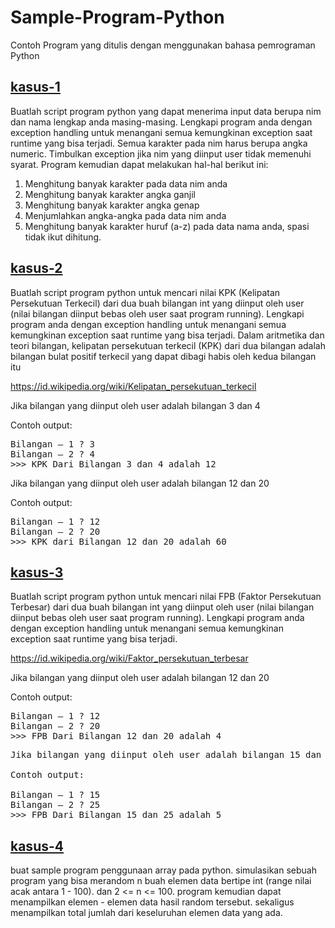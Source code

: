 # Sample-Program-Python
Contoh Program yang ditulis dengan menggunakan bahasa pemrograman Python


<h2><u>kasus-1</u></h2>
<p>
Buatlah script program python yang dapat menerima input data berupa nim dan nama lengkap anda masing-masing. Lengkapi program anda dengan exception handling untuk menangani semua kemungkinan exception saat runtime yang bisa terjadi. Semua karakter pada nim harus berupa angka numeric. Timbulkan exception jika nim yang diinput user tidak memenuhi syarat.
Program kemudian dapat melakukan hal-hal berikut ini:
<ol >
<li>Menghitung banyak karakter pada data nim anda
<li>Menghitung banyak karakter angka ganjil
<li>Menghitung banyak karakter angka genap
<li>Menjumlahkan angka-angka pada data nim anda
<li>Menghitung banyak karakter huruf (a-z) pada data nama anda, spasi tidak ikut dihitung.
</ol>
</p>

<h2><u>kasus-2</u></h2>
<p>
Buatlah script program python untuk mencari nilai KPK (Kelipatan Persekutuan Terkecil) dari dua buah bilangan int yang diinput oleh user (nilai bilangan diinput bebas oleh user saat program running). Lengkapi program anda dengan exception handling untuk menangani semua kemungkinan exception saat runtime yang bisa terjadi. 
Dalam aritmetika dan teori bilangan, kelipatan persekutuan terkecil (KPK) dari dua bilangan adalah bilangan bulat positif terkecil yang dapat dibagi habis oleh kedua bilangan itu</p>

https://id.wikipedia.org/wiki/Kelipatan_persekutuan_terkecil

Jika bilangan yang diinput oleh user adalah bilangan 3 dan 4

Contoh output:
<pre>
Bilangan – 1 ? 3
Bilangan – 2 ? 4
>>> KPK Dari Bilangan 3 dan 4 adalah 12
</pre>
Jika bilangan yang diinput oleh user adalah bilangan 12 dan 20

Contoh output:
<pre>
Bilangan – 1 ? 12
Bilangan – 2 ? 20
>>> KPK dari Bilangan 12 dan 20 adalah 60
</pre>

<h2><u>kasus-3</u></h2>
<p>
Buatlah script program python untuk mencari nilai FPB (Faktor Persekutuan Terbesar) dari dua buah bilangan int yang diinput oleh user (nilai bilangan diinput bebas oleh user saat program running). Lengkapi program anda dengan exception handling untuk menangani semua kemungkinan exception saat runtime yang bisa terjadi.</p>

https://id.wikipedia.org/wiki/Faktor_persekutuan_terbesar

Jika bilangan yang diinput oleh user adalah bilangan 12 dan 20

Contoh output:

<pre>
Bilangan – 1 ? 12
Bilangan – 2 ? 20
>>> FPB Dari Bilangan 12 dan 20 adalah 4
</pre>
<pre>
Jika bilangan yang diinput oleh user adalah bilangan 15 dan 25

Contoh output:

Bilangan – 1 ? 15
Bilangan – 2 ? 25
>>> FPB Dari Bilangan 15 dan 25 adalah 5
</pre>

<h2><u>kasus-4</u></h2>
buat sample program penggunaan array pada python. simulasikan sebuah program yang bisa merandom n buah elemen data bertipe int (range nilai acak antara 1 - 100). dan 2 <= n <= 100. program kemudian dapat menampilkan elemen - elemen data hasil random tersebut. sekaligus menampilkan total jumlah dari keseluruhan elemen data yang ada.